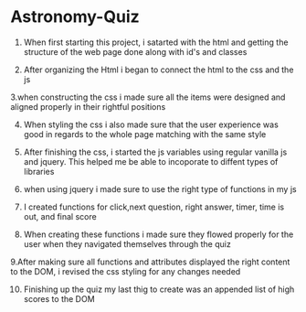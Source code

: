 # Astronomy-Quiz



1. When first starting this project, i satarted with the html and getting the structure of the web page done along with id's and classes

2. After organizing the Html i began to connect the html to the css and the js

3.when constructing the css i made sure all the items were designed and aligned properly in their rightful positions

4. When styling the css i also made sure that the user experience was good in regards to the whole page matching with the same style

5. After finishing the css, i started the js variables using regular vanilla js and jquery. This helped me be able to incoporate to diffent types of libraries

6. when using jquery i made sure to use the right type of functions in my js

7. I created functions for click,next question, right answer, timer, time is out, and final score

8. When creating these functions i made sure they flowed properly for the user when they navigated themselves through the quiz

9.After making sure all functions and attributes displayed the right content to the DOM, i revised the css styling for any changes needed

10. Finishing up the quiz my last thig to create was an appended list of high scores to the DOM
